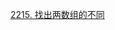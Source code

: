 [2215. 找出两数组的不同](https://doocs.github.io/leetcode/#/solution/2200-2299/2215.Find%20the%20Difference%20of%20Two%20Arrays/README)
